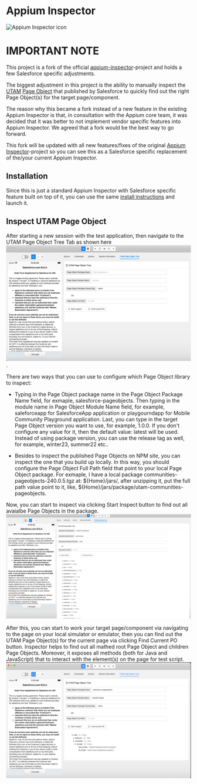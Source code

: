 # Appium Inspector

![Appium Inspector icon](./docs/icon.png)

# IMPORTANT NOTE

This project is a fork of the official [appium-inspector](https://github.com/appium/appium-inspector)-project and holds a few Salesforce specific adjustments.

The biggest adjustment in this project is the ability to manually inspect the [UTAM](https://utam.dev/) [Page Object](https://www.npmjs.com/package/salesforce-pageobjects) that published by Salesforce to quickly find out the right Page Object(s) for the target page/component.

The reason why this became a fork instead of a new feature in the existing Appium Inspector is that, in consultation with the Appium core team, it was decided that it was better to not implement vendor specific features into Appium Inspector. We agreed that a fork would be the best way to go forward.

This fork will be updated with all new features/fixes of the original [Appium Inspector](https://github.com/appium/appium-inspector)-project so you can see this as a Salesforce specific replacement of the/your current Appium Inspector.

## Installation

Since this is just a standard Appium Inspector with Salesforce specific feature built on top of it, you can use the same [install instructions](https://github.com/appium/appium-inspector#installation) and launch it. 

## Inspect UTAM Page Object

After starting a new session with the test application, then navigate to the UTAM Page Object Tree Tab as shown here ![screenshot](./docs/utam-pageobject-window.png).

There are two ways that you can use to configure which Page Object library to inspect:

* Typing in the Page Object package name in the Page Object Package Name field, for exmaple, salesforce-pageobjects. Then typing in the module name in Page Object Module Name field, for example, saleforceapp for SalesforceApp application or playgourndapp for Mobile Community Playground application. Last, you can type in the target Page Object version you want to use, for example, 1.0.0. If you don't configure any value for it, then the default value: latest will be used. Instead of using package version, you can use the release tag as well, for example, winter23, summer22 etc.. 

* Besides to inspect the published Page Objects on NPM site, you can inspect the one that you build up locally. In this way, you should configure the Page Object Full Path field that point to your local Page Object package. For exmaple, I have a local package communities-pageobjects-240.0.5.tgz at: ${Home}/jars/, after unzipping it, put the full path value point to it, like, ${Home}/jars/package/utam-communities-pageobjects. 

Now, you can start to inspect via clicking Start Inspect button to find out all avaialbe Page Objects in the package. ![screenshot](./docs/inspecting-result.png)

After this, you can start to work your target page/component via navigating to the page on your local simulator or emulator, then you can find out the UTAM Page Object(s) for the current page via clicking Find Current PO button. Inspector helps to find out all mathed root Page Object and children Page Objects. Moreover, it exposes all methods (both for Java and JavaScript) that to interact with the element(s) on the page for test script. ![screenshot](./docs/inspecting-current.png)
